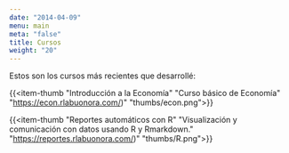 ```yaml
---
date: "2014-04-09"
menu: main
meta: "false"
title: Cursos
weight: "20"
---
```


Estos son los cursos más recientes que desarrollé:

{{<item-thumb 
      "Introducción a la Economía" 
      "Curso básico de Economía"
      "https://econ.rlabuonora.com/)" 
      "thumbs/econ.png">}}
      
      
      
{{<item-thumb 
      "Reportes automáticos con R" 
      "Visualización y comunicación con datos usando R y Rmarkdown."
      "https://reportes.rlabuonora.com/)" 
      "thumbs/R.png">}}
      
      
